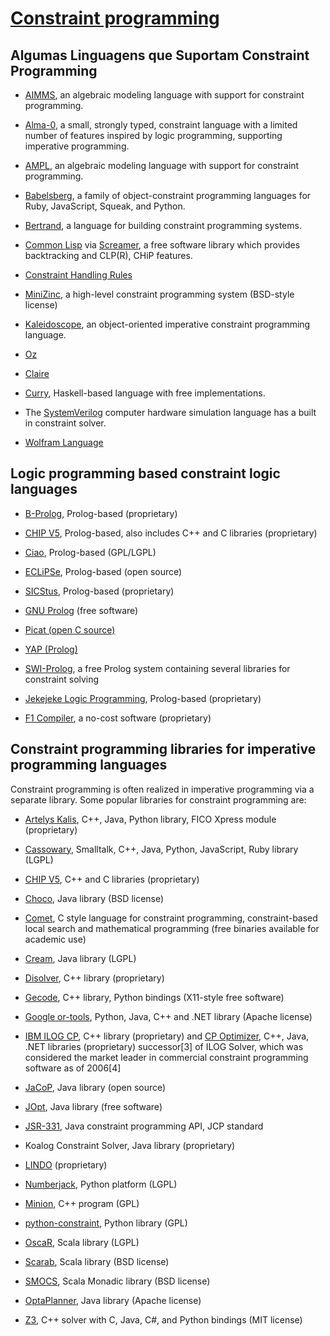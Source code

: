 # <a href="https://github.com/marcialwushuxxx/list-programming-language/blob/master/README.md" target="_blank">Constraint programming</a>

## Algumas Linguagens que Suportam Constraint Programming

- [AIMMS](https://en.wikipedia.org/wiki/AIMMS), an algebraic modeling language with support for constraint programming.

- [Alma-0](https://en.wikipedia.org/wiki/Alma-0), a small, strongly typed, constraint language with a limited number of features inspired by logic programming, supporting imperative programming.

- [AMPL](https://en.wikipedia.org/wiki/AMPL), an algebraic modeling language with support for constraint programming.

- [Babelsberg](https://github.com/babelsberg), a family of object-constraint programming languages for Ruby, JavaScript, Squeak, and Python.

- [Bertrand](https://en.wikipedia.org/wiki/Bertrand_(programming_language)), a language for building constraint programming systems.

- [Common Lisp](https://en.wikipedia.org/wiki/Common_Lisp) via [Screamer](https://web.archive.org/web/20081121170638/http://www.cl-user.net/asp/libs/screamer), a free software library which provides backtracking and CLP(R), CHiP features.

- [Constraint Handling Rules](https://en.wikipedia.org/wiki/Constraint_Handling_Rules)

- [MiniZinc](http://www.minizinc.org/), a high-level constraint programming system (BSD-style license)

- [Kaleidoscope](https://en.wikipedia.org/wiki/Kaleidoscope_(programming_language)), an object-oriented imperative constraint programming language.

- [Oz](https://en.wikipedia.org/wiki/Oz_(programming_language))

- [Claire](https://en.wikipedia.org/wiki/Claire_(programming_language))

- [Curry](https://en.wikipedia.org/wiki/Curry_(programming_language)), Haskell-based language with free implementations.

- The [SystemVerilog](https://en.wikipedia.org/wiki/SystemVerilog) computer hardware simulation language has a built in constraint solver.

- [Wolfram Language](https://en.wikipedia.org/wiki/Wolfram_Language)

## Logic programming based constraint logic languages

- [B-Prolog](https://en.wikipedia.org/wiki/B-Prolog), Prolog-based (proprietary)

- [CHIP V5](https://en.wikipedia.org/wiki/CHIP_(programming_language)), Prolog-based, also includes C++ and C libraries (proprietary)

- [Ciao](https://en.wikipedia.org/wiki/Ciao_(programming_language)), Prolog-based (GPL/LGPL)

- [ECLiPSe](https://en.wikipedia.org/wiki/ECLiPSe), Prolog-based (open source)

- [SICStus](https://en.wikipedia.org/wiki/SICStus_Prolog), Prolog-based (proprietary)

- [GNU Prolog](https://en.wikipedia.org/wiki/GNU_Prolog) (free software)

- [Picat (open C source)](http://picat-lang.org/)

- [YAP (Prolog)](https://en.wikipedia.org/wiki/YAP_(Prolog))

- [SWI-Prolog](https://en.wikipedia.org/wiki/SWI-Prolog), a free Prolog system containing several libraries for constraint solving

- [Jekejeke Logic Programming](http://www.jekejeke.ch/), Prolog-based (proprietary)

- [F1 Compiler](http://www.f1compiler.com/), a no-cost software (proprietary)

## Constraint programming libraries for imperative programming languages

Constraint programming is often realized in imperative programming via a separate library. Some popular libraries for constraint programming are:

- [Artelys Kalis](http://www.artelys.com/en/optimization-tools/kalis), C++, Java, Python library, FICO Xpress module (proprietary)

- [Cassowary](https://en.wikipedia.org/wiki/Cassowary_(software)), Smalltalk, C++, Java, Python, JavaScript, Ruby library (LGPL)

- [CHIP V5](https://en.wikipedia.org/wiki/CHIP_(programming_language)), C++ and C libraries (proprietary)

- [Choco](http://choco-solver.org/), Java library (BSD license)

- [Comet](https://en.wikipedia.org/wiki/Comet_(programming_language)), C style language for constraint programming, constraint-based local search and mathematical programming (free binaries available for academic use)

- [Cream](http://bach.istc.kobe-u.ac.jp/cream/), Java library (LGPL)

- [Disolver](http://research.microsoft.com/apps/pubs/default.aspx?id=64335), C++ library (proprietary)

- [Gecode](https://en.wikipedia.org/wiki/Gecode), C++ library, Python bindings (X11-style free software)

- [Google or-tools](https://github.com/google/or-tools), Python, Java, C++ and .NET library (Apache license)

- [IBM ILOG CP](http://www.ilog.com/products/cp/), C++ library (proprietary) and [CP Optimizer](http://www.ilog.com/products/cpoptimizer/), C++, Java, .NET libraries (proprietary) successor[3] of ILOG Solver, which was considered the market leader in commercial constraint programming software as of 2006[4]

- [JaCoP](https://en.wikipedia.org/wiki/JaCoP_(solver)), Java library (open source)

- [JOpt](http://jopt.sourceforge.net/), Java library (free software)

- [JSR-331](http://jcp.org/en/jsr/detail?id=331), Java constraint programming API, JCP standard

- Koalog Constraint Solver, Java library (proprietary)

- [LINDO](https://en.wikipedia.org/wiki/LINDO) (proprietary)

- [Numberjack](http://numberjack.ucc.ie/), Python platform (LGPL)

- [Minion](https://en.wikipedia.org/wiki/Minion_(solver)), C++ program (GPL)

- [python-constraint](http://labix.org/python-constraint), Python library (GPL)

- [OscaR](https://bitbucket.org/oscarlib/oscar/wiki/Home), Scala library (LGPL)

- [Scarab](https://github.com/TakehideSoh/Scarab), Scala library (BSD license)

- [SMOCS](https://github.com/osxhacker/smocs), Scala Monadic library (BSD license)

- [OptaPlanner](https://en.wikipedia.org/wiki/OptaPlanner), Java library (Apache license)

- [Z3](https://github.com/Z3Prover/z3), C++ solver with C, Java, C#, and Python bindings (MIT license)